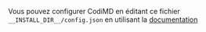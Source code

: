 Vous pouvez configurer CodiMD en éditant ce fichier `__INSTALL_DIR__/config.json` en utilisant la [documentation](https://hakmd.io/c/codimd-documentation/%2Fs%2Fcodimd-configuration)
